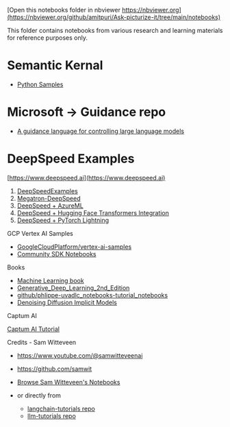 [Open this notebooks folder in nbviewer https://nbviewer.org](https://nbviewer.org/github/amitpuri/Ask-picturize-it/tree/main/notebooks)

This folder contains notebooks from various research and learning materials for reference purposes only.

# Semantic Kernal

- [Python Samples](https://nbviewer.org/github/microsoft/semantic-kernel/blob/main/samples/notebooks/python)

# Microsoft -> Guidance repo

- [A guidance language for controlling large language models](https://nbviewer.org/github/microsoft/guidance)

# DeepSpeed Examples

[https://www.deepspeed.ai](https://www.deepspeed.ai)

1. [DeepSpeedExamples](https://github.com/microsoft/DeepSpeedExamples)
2. [Megatron-DeepSpeed](https://github.com/microsoft/Megatron-DeepSpeed)
3. [DeepSpeed + AzureML](https://github.com/Azure/azureml-examples/tree/main/v1/python-sdk/workflows/train/deepspeed)
4. [DeepSpeed + Hugging Face Transformers Integration](https://huggingface.co/docs/transformers/main_classes/deepspeed)
5. [DeepSpeed + PyTorch Lightning](https://lightning.ai/docs/pytorch/stable/api/lightning.pytorch.utilities.deepspeed.html)

GCP Vertex AI Samples
- [GoogleCloudPlatform/vertex-ai-samples](https://nbviewer.org/github/GoogleCloudPlatform/vertex-ai-samples)
- [Community SDK Notebooks](https://nbviewer.org/github/GoogleCloudPlatform/vertex-ai-samples/tree/main/notebooks/community/sdk)

Books
- [Machine Learning book](https://nbviewer.org/github/rasbt/machine-learning-book)
- [Generative_Deep_Learning_2nd_Edition](https://nbviewer.org/github/davidADSP/Generative_Deep_Learning_2nd_Edition/)
- [github/phlippe-uvadlc_notebooks-tutorial_notebooks](https://nbviewer.org/github/phlippe/uvadlc_notebooks/tree/master/docs/tutorial_notebooks)
- [Denoising Diffusion Implicit Models](https://keras.io/examples/generative/ddim)

Captum AI

[Captum AI Tutorial](https://nbviewer.org/github/amitpuri/Ask-picturize-it/tree/main/notebooks/captum.ai-tutorial)

Credits - Sam Witteveen
- https://www.youtube.com/@samwitteveenai
- https://github.com/samwit

- [Browse Sam Witteveen's Notebooks](https://nbviewer.org/github/amitpuri/Ask-picturize-it/tree/main/notebooks/SamWitteveen)
- or directly from
    - [langchain-tutorials repo](https://nbviewer.org/github/samwit/langchain-tutorials)
    - [llm-tutorials repo](https://nbviewer.org/github/samwit/llm-tutorials)
